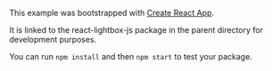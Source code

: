 This example was bootstrapped with [Create React App](https://github.com/facebook/create-react-app).

It is linked to the react-lightbox-js package in the parent directory for development purposes.

You can run `npm install` and then `npm start` to test your package.
